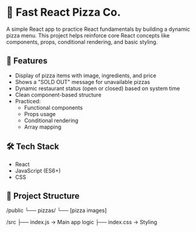 # 🍕 Fast React Pizza Co.

A simple React app to practice React fundamentals by building a dynamic pizza menu. This project helps reinforce core React concepts like components, props, conditional rendering, and basic styling.

## 🚀 Features

- Display of pizza items with image, ingredients, and price
- Shows a "SOLD OUT" message for unavailable pizzas
- Dynamic restaurant status (open or closed) based on system time
- Clean component-based structure
- Practiced:
  - Functional components
  - Props usage
  - Conditional rendering
  - Array mapping

## 🛠️ Tech Stack

- React
- JavaScript (ES6+)
- CSS

## 📁 Project Structure

/public
└── pizzas/
└── [pizza images]

/src
├── index.js → Main app logic
├── index.css → Styling
